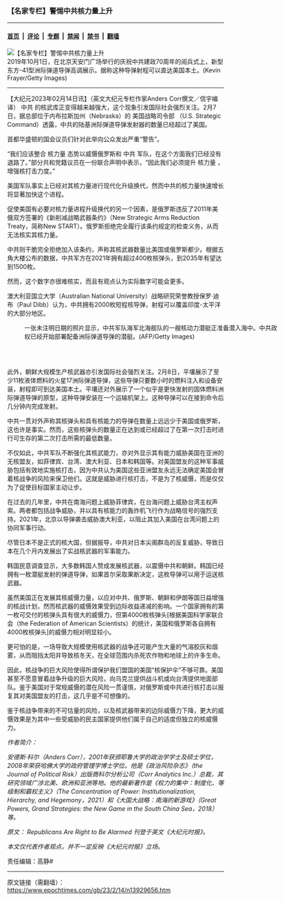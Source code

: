 ### 【名家专栏】警惕中共核力量上升

---

#### [首页](../../../..?n13929656) &nbsp;|&nbsp; [评论](../../../../../epoch-comment?n13929656) &nbsp;|&nbsp; [专题](../../../../../epoch-special?n13929656) &nbsp;|&nbsp; [禁闻](../../../../../epoch-news?n13929656) &nbsp;|&nbsp; [禁书](../../../../../books?n13929656) &nbsp;|&nbsp; [翻墙](https://github.com/gfw-breaker/nogfw/blob/master/README.md?n13929656)


<div><img alt="【名家专栏】警惕中共核力量上升" class="attachment-djy_600_400 size-djy_600_400 wp-post-image" src="https://i.epochtimes.com/assets/uploads/2023/02/id13929663-GettyImages-1172705774_web-700x420-600x400.jpg"/>
<div class="caption">
 2019年10月1日，在北京天安门广场举行的庆祝中共建政70周年的阅兵式上，新型东方-41型洲际弹道导弹高调展示。据称这种导弹射程可以直达美国本土。(Kevin Frayer/Getty Images)
</div></div><hr/><div class="post_content" id="artbody" itemprop="articleBody">
 <!-- article content begin -->
 <p>
  【大纪元2023年02月14日讯】（英文大纪元专栏作家Anders Corr撰文／信宇编译）
  <ok href="https://www.epochtimes.com/gb/tag/%E4%B8%AD%E5%85%B1.html">
   中共
  </ok>
  的核武库正变得越来越强大，这个现象引发国际社会强烈关注。2月7日，据总部位于内布拉斯加州（Nebraska）的
  <ok href="https://www.epochtimes.com/gb/tag/%E7%BE%8E%E5%9B%BD%E6%88%98%E7%95%A5%E5%8F%B8%E4%BB%A4%E9%83%A8.html">
   美国战略司令部
  </ok>
  （U.S. Strategic Command）透露，中共的陆基洲际弹道导弹发射器的数量已经超过了美国。
 </p>
 <p>
  首都华盛顿的国会议员们针对此举向公众发出严重“警告”。
 </p>
 <p>
  “我们应该整合
  <ok href="https://www.epochtimes.com/gb/tag/%E6%A0%B8%E5%8A%9B%E9%87%8F.html">
   核力量
  </ok>
  态势以威慑俄罗斯和
  <ok href="https://www.epochtimes.com/gb/tag/%E4%B8%AD%E5%85%B1.html">
   中共
  </ok>
  军队，在这个方面我们已经没有退路了。”部分共和党籍议员在一份联合声明中表示，“因此我们必须提升
  <ok href="https://www.epochtimes.com/gb/tag/%E6%A0%B8%E5%8A%9B%E9%87%8F.html">
   核力量
  </ok>
  ，增强核打击力度。”
 </p>
 <p>
  美国军队事实上已经对其核力量进行现代化升级换代，然而中共的核力量快速增长将显著加快这个进程。
 </p>
 <p>
  促使美国有必要对核力量进程升级换代的另一个因素，是俄罗斯违反了2011年美俄双方签署的《新削减战略武器条约》（New Strategic Arms Reduction Treaty，简称New START）。俄罗斯拒绝完全履行该条约规定的检查义务，从而无法核实其核力量。
 </p>
 <p>
  中共则干脆完全拒绝加入该条约，声称其核武器数量比美国或俄罗斯都少。根据五角大楼公布的数据，中共军方在2021年拥有超过400枚核弹头，到2035年有望达到1500枚。
 </p>
 <p>
  然而，这个数字亦很难核实，而且有观点认为实际数字可能会更多。
 </p>
 <p>
  澳大利亚国立大学（Australian National University）战略研究荣誉教授保罗‧迪布（Paul Dibb）认为，中共拥有2000枚短程核导弹，射程可以覆盖印度-太平洋的大部分地区。
 </p>
 <figure aria-describedby="caption-attachment-13929667" class="wp-caption aligncenter" id="attachment_13929667" style="width: 598px">
  <ok href=" https://i.epochtimes.com/assets/uploads/2023/02/id13929667-186180299-600x380-450x285.jpg" rel="noreferrer noopener" target="_blank">
   <img alt="" class="wp-image-13929667" src="https://i.epochtimes.com/assets/uploads/2023/02/id13929667-186180299-600x380-450x285.jpg"/>
  </ok>
  <br/><figcaption class="wp-caption-text" id="caption-attachment-13929667">
   一张未注明日期的照片显示，中共军队海军北海舰队的一艘核动力潜艇正准备潜入海中。中共政权已经开始部署配备洲际弹道导弹的潜艇。(AFP/Getty Images)
  </figcaption><br/>
 </figure><br/>
 <p>
  此外，朝鲜大规模生产核武器亦引发国际社会强烈关注。2月8日，平壤展示了至少11枚液体燃料的火星17洲际弹道导弹，这些导弹只要数小时的燃料注入和设备安装，射程即可到达美国本土。平壤还对外展示了一个似乎是更快发射的固体燃料洲际弹道导弹的原型，这种导弹安装在一个运输机架上。这种导弹可以在接到命令后几分钟内完成发射。
 </p>
 <p>
  中共一贯对外声称其核弹头和具有核能力的导弹在数量上远远少于美国或俄罗斯，这也许是事实。然而，这些核弹头的数量正在达到或已经超过了在第一次打击时进行可生存的第二次打击所需的最低数量。
 </p>
 <p>
  不仅如此，中共军队不断强化其核武能力，亦对外显示其有能力威胁美国在亚洲的无核盟友，如菲律宾、台湾、澳大利亚、日本和韩国等。对美国盟友的这种军事威胁包括有效地实施核打击，因为中共认为美国这些亚洲盟友永远无法确定美国会冒着核战争的风险来保卫他们。这就是威胁进行核打击，不是为了核威慑，而是仅仅为了促使目标国家主动让步。
 </p>
 <p>
  在过去的几年里，中共在南海问题上威胁菲律宾，在台海问题上威胁台湾主权声索。两者都包括战争威胁，并以具有核能力的轰炸机飞行作为战略信号的强烈支持。2021年，北京以导弹袭击威胁澳大利亚，以阻止其加入美国在台湾问题上的协同军事行动。
 </p>
 <p>
  尽管日本不是正式的核大国，但据报导，中共对日本尖阁群岛的反复威胁，导致日本在几个月内发展出了实战核武器的军事能力。
 </p>
 <p>
  韩国民意调查显示，大多数韩国人赞成发展核武器，以震慑中共和朝鲜。韩国已经拥有一枚潜艇发射的弹道导弹，如果首尔采取果断决定，这枚导弹可以用于运送核武器。
 </p>
 <p>
  虽然美国正在发展其核威慑力量，以应对中共、俄罗斯、朝鲜和伊朗等国日益增强的核战计划，然而核武器的威慑效果受到边际收益递减的影响。一个国家拥有的第一枚可交付的核弹头具有很大的威慑力，但第4000枚核弹头[根据美国科学家联合会（the Federation of American Scientists）的统计，美国和俄罗斯各自拥有4000枚核弹头]的威慑力相对明显较小。
 </p>
 <p>
  更可怕的是，一场导致大规模使用核武器的战争还可能产生大量的气溶胶灰和烟雾，从而阻挡太阳并导致核冬天，在全球范围内杀死农作物和地球上的许多生命。
 </p>
 <p>
  因此，核战争的巨大风险使得所谓保护我们盟国的美国“核保护伞”不够可靠。美国甚至不愿意冒着战争升级的巨大风险，向乌克兰提供战斗机或向台湾提供地面部队。鉴于美国对于常规威慑的潜在风险一贯谨慎，对俄罗斯或中共进行核打击以报复其对美国盟友的打击，这几乎是不可想像的。
 </p>
 <p>
  鉴于核战争带来的不可估量的风险，以及核武器带来的边际威慑力下降，更大的威慑效果是为其中一些受威胁的民主国家提供他们属于自己的适度但独立的核威慑力。
 </p>
 <p>
  <em>
   作者简介：
  </em>
 </p>
 <p>
  <em>
   安德斯‧科尔（Anders Corr），2001年获颁耶鲁大学的政治学学士及硕士学位，2008年荣获哈佛大学的政府管理学博士学位。他是《政治风险杂志》（the Journal of Political Risk）出版商科尔分析公司（Corr Analytics Inc.）总裁，其研究领域广涉北美、欧洲和亚洲等地。他的最新著作是《权力的集中：制度化、等级制和霸权主义》（The Concentration of Power: Institutionalization, Hierarchy, and Hegemony，2021）和《大国大战略：南海的新游戏》（Great Powers, Grand Strategies: the New Game in the South China Sea，2018）等。
  </em>
 </p>
 <p>
  <em>
   原文：
   <ok href="https://www.theepochtimes.com/republicans-are-right-to-be-alarmed_5047552.html">
    Republicans Are Right to Be Alarmed
   </ok>
   刊登于英文《大纪元时报》。
  </em>
 </p>
 <p>
  <em>
   本文仅代表作者观点，并不一定反映《大纪元时报》立场。
  </em>
 </p>
 <p>
  责任编辑：高静#
 </p>
 <!-- article content end -->
 <div id="below_article_ad">
 </div>
</div>


---

原文链接（需翻墙）：https://www.epochtimes.com/gb/23/2/14/n13929656.htm